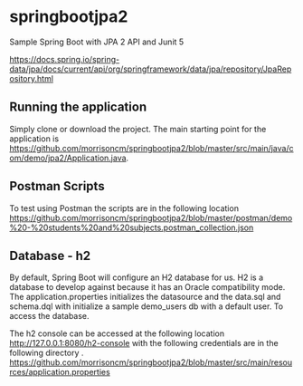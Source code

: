 # springbootjpa2
Sample Spring Boot with JPA 2 API and Junit 5

<https://docs.spring.io/spring-data/jpa/docs/current/api/org/springframework/data/jpa/repository/JpaRepository.html>

## Running the application
Simply clone or download the project. The main starting point for the application is  <https://github.com/morrisoncm/springbootjpa2/blob/master/src/main/java/com/demo/jpa2/Application.java>.

## Postman Scripts
To test using Postman the scripts are in the following location <https://github.com/morrisoncm/springbootjpa2/blob/master/postman/demo%20-%20students%20and%20subjects.postman_collection.json>

## Database - h2
By default, Spring Boot will configure an H2 database for us. H2 is a  database to develop against because it has an Oracle compatibility mode. The application.properties initializes the datasource and the data.sql and schema.dql with initialize a sample demo_users db with a default user. To access the database. 

The h2 console can be accessed at the following location http://127.0.0.1:8080/h2-console with the following credentials are in the following directory . 
<https://github.com/morrisoncm/springbootjpa2/blob/master/src/main/resources/application.properties>
